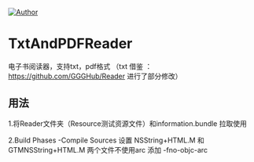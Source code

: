
[![Author](https://img.shields.io/badge/author-LSSSSL-yellowgreen.svg)](https://github.com/LSSSSL)

# TxtAndPDFReader 

电子书阅读器，支持txt，pdf格式 （txt 借鉴 ：https://github.com/GGGHub/Reader  进行了部分修改）

## 用法

1.将Reader文件夹（Resource测试资源文件）和information.bundle 拉取使用

2.Build Phases -Compile Sources 设置 NSString+HTML.M 和 GTMNSString+HTML.M 两个文件不使用arc 添加 -fno-objc-arc 
